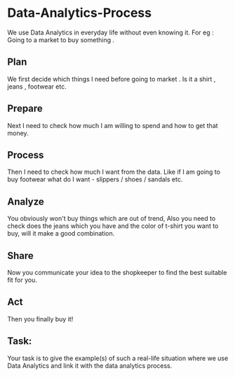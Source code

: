 # Data-Analytics-Process

We use Data Analytics in everyday life without even knowing it.
For eg : Going to a market to buy something .


## Plan  
We first decide which things I need before going to market . Is it a shirt , jeans , footwear etc.

## Prepare  
Next I need to check how much I am willing to spend and how to get that money.

## Process  
Then I need to check how much I want from the data. Like if I am going to buy footwear what do I want - slippers / shoes / sandals etc.

## Analyze  
You obviously won't buy things which are out of trend, Also you need to check does the jeans which you have and the color of t-shirt you want to buy, will it make a good combination.

## Share  
Now you communicate your idea to the shopkeeper to find the best suitable fit for you.

## Act  
Then you finally buy it!  

## Task:  
Your task is to give the example(s) of such a real-life situation where we use Data Analytics and link it with the data analytics process. 
